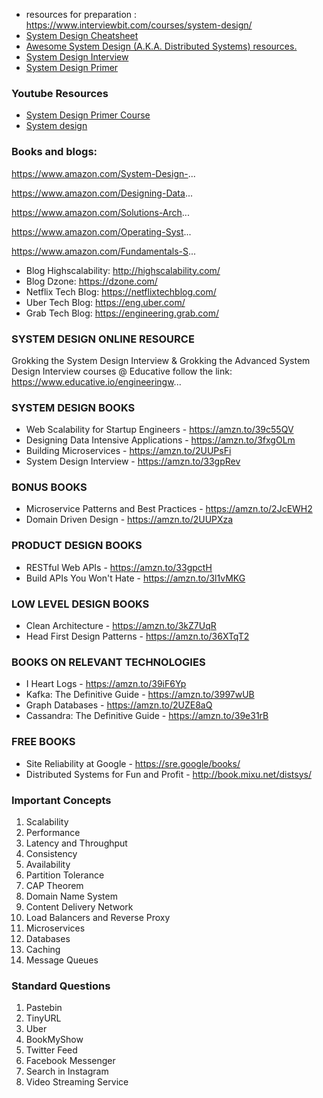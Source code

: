 - resources for preparation : https://www.interviewbit.com/courses/system-design/
- [System Design Cheatsheet](https://gist.github.com/vasanthk/485d1c25737e8e72759f)
- [Awesome System Design (A.K.A. Distributed Systems) resources.](https://github.com/madd86/awesome-system-design)
- [System Design Interview](https://github.com/checkcheckzz/system-design-interview)
- [System Design Primer](https://github.com/donnemartin/system-design-primer)

### Youtube Resources

- [System Design Primer Course](https://www.youtube.com/playlist?list=PLTCrU9sGyburBw9wNOHebv9SjlE4Elv5a)
- [System design](https://www.youtube.com/playlist?list=PLMCXHnjXnTnvo6alSjVkgxV-VH6EPyvoX)

### Books and blogs: 

https://www.amazon.com/System-Design-...

https://www.amazon.com/Designing-Data...

https://www.amazon.com/Solutions-Arch...

https://www.amazon.com/Operating-Syst...

https://www.amazon.com/Fundamentals-S...

- Blog Highscalability: http://highscalability.com/
- Blog Dzone: https://dzone.com/
- Netflix Tech Blog: https://netflixtechblog.com/
- Uber Tech Blog: https://eng.uber.com/
- Grab Tech Blog: https://engineering.grab.com/


### SYSTEM DESIGN ONLINE RESOURCE

Grokking the System Design Interview & Grokking the Advanced System Design Interview courses  @ Educative
 follow the link: https://www.educative.io/engineeringw...

### SYSTEM DESIGN BOOKS

- Web Scalability for Startup Engineers - https://amzn.to/39c55QV
- Designing Data Intensive Applications - https://amzn.to/3fxgOLm
- Building Microservices - https://amzn.to/2UUPsFi
- System Design Interview - https://amzn.to/33gpRev

### BONUS BOOKS

- Microservice Patterns and Best Practices - https://amzn.to/2JcEWH2
- Domain Driven Design - https://amzn.to/2UUPXza

### PRODUCT DESIGN BOOKS

- RESTful Web APIs - https://amzn.to/33gpctH
- Build APIs You Won't Hate - https://amzn.to/3l1vMKG

### LOW LEVEL DESIGN BOOKS

- Clean Architecture - https://amzn.to/3kZ7UqR
- Head First Design Patterns - https://amzn.to/36XTqT2

### BOOKS ON RELEVANT TECHNOLOGIES

- I Heart Logs - https://amzn.to/39iF6Yp
- Kafka: The Definitive Guide - https://amzn.to/3997wUB
- Graph Databases - https://amzn.to/2UZE8aQ
- Cassandra: The Definitive Guide - https://amzn.to/39e31rB

### FREE BOOKS

- Site Reliability at Google - https://sre.google/books/
- Distributed Systems for Fun and Profit - http://book.mixu.net/distsys/


### Important Concepts

1. Scalability
2. Performance
3. Latency and Throughput
4. Consistency
5. Availability
6. Partition Tolerance
7. CAP Theorem
8. Domain Name System
9. Content Delivery Network
10. Load Balancers and Reverse Proxy
11. Microservices
12. Databases
13. Caching
14. Message Queues


### Standard Questions

1. Pastebin
2. TinyURL
3. Uber
4. BookMyShow
5. Twitter Feed
6. Facebook Messenger
7. Search in Instagram
8. Video Streaming Service
